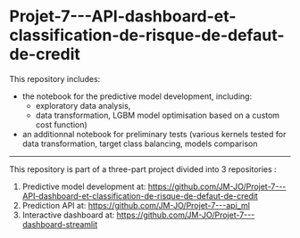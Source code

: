 # Projet-7---API-dashboard-et-classification-de-risque-de-defaut-de-credit

This repository includes:  
- the notebook for the predictive model development, including: 
  - exploratory data analysis, 
  - data transformation, LGBM model optimisation based on a custom cost function)
- an additionnal notebook for preliminary tests (various kernels tested for data transformation, target class balancing, models comparison


-------------------------

This repository is part of a three-part project divided into 3 repositories :  
1) Predictive model development at: https://github.com/JM-JO/Projet-7---API-dashboard-et-classification-de-risque-de-defaut-de-credit
2) Prediction API at: https://github.com/JM-JO/Projet-7---api_ml
3) Interactive dashboard at: https://github.com/JM-JO/Projet-7---dashboard-streamlit

